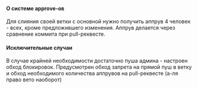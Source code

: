 #### О системе approve-ов

Для слияния своей ветки с основной нужно получить аппрув 4 человек - всех, кроме предложившего изменения. Аппрув делается через сравнение коммита при pull-реквесте. 

#### Исключительные случаи
В случае крайней необходимости достаточно пуша админа - настроен обход блокировок. Предусмотрен обход запрета на прямой пуш в ветку и обход необходимого количества аппрувов на pull-реквесте (а-ля право вето наоборот)
